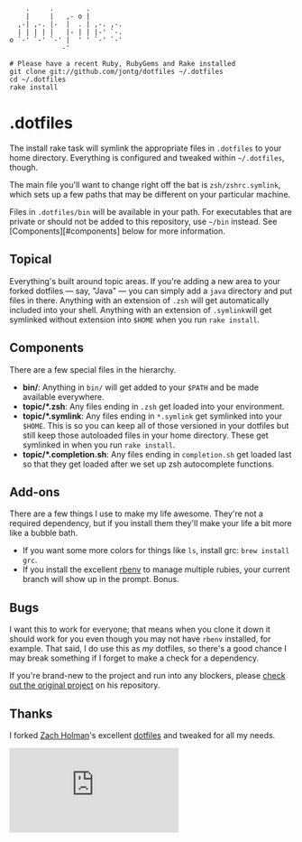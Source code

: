         .     .        .         
        |     |   ,- o |         
      ,-| ,-. |-  |  . | ,-. ,-. 
      | | | | |   |- | | |-' `-. 
    o `-' `-' `-' |  ' ' `-' `-' 
                 -'              

    # Please have a recent Ruby, RubyGems and Rake installed
    git clone git://github.com/jontg/dotfiles ~/.dotfiles
    cd ~/.dotfiles
    rake install

# .dotfiles

The install rake task will symlink the appropriate files in `.dotfiles` to your home directory.
Everything is configured and tweaked within `~/.dotfiles`, though.

The main file you'll want to change right off the bat is `zsh/zshrc.symlink`, which sets up a few
paths that may be different on your particular machine.

Files in `.dotfiles/bin` will be available in your path. For executables that are private or should
not be added to this repository, use `~/bin` instead. See [Components][#components] below for more
information.

## Topical

Everything's built around topic areas. If you're adding a new area to your forked dotfiles — say,
"Java" — you can simply add a `java` directory and put files in there. Anything with an extension of
`.zsh` will get automatically included into your shell. Anything with an extension of `.symlink`will
get symlinked without extension into `$HOME` when you run `rake install`.

## Components

There are a few special files in the hierarchy.

* **bin/**: Anything in `bin/` will get added to your `$PATH` and be made available everywhere.
* **topic/\*.zsh**: Any files ending in `.zsh` get loaded into your environment.
* **topic/\*.symlink**: Any files ending in `*.symlink` get symlinked into your `$HOME`. This is so
  you can keep all of those versioned in your dotfiles but still keep those autoloaded files in your
  home directory. These get symlinked in when you run `rake install`.
* **topic/\*.completion.sh**: Any files ending in `completion.sh` get loaded last so that they get
  loaded after we set up zsh autocomplete functions.

## Add-ons

There are a few things I use to make my life awesome. They're not a required dependency, but if you
install them they'll make your life a bit more like a bubble bath.

* If you want some more colors for things like `ls`, install grc: `brew install grc`.
* If you install the excellent [rbenv](https://github.com/sstephenson/rbenv) to manage multiple
  rubies, your current branch will show up in the prompt. Bonus.

## Bugs

I want this to work for everyone; that means when you clone it down it should work for you even
though you may not have `rbenv` installed, for example. That said, I do use this as *my* dotfiles,
so there's a good chance I may break something if I forget to make a check for a dependency.

If you're brand-new to the project and run into any blockers, please [check out the original
project](https://github.com/holman/dotfiles/) on his repository.

## Thanks

I forked [Zach Holman](http://github.com/holman)'s excellent
[dotfiles](http://github.com/holman/dotfiles) and tweaked for all my needs.

[![Analytics](https://ga-beacon.appspot.com/UA-46850189-1/dotfiles/README.md)](https://github.com/igrigorik/ga-beacon)
